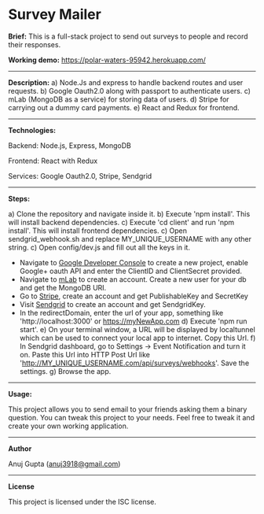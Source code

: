 # Survey Mailer

**Brief:** This is a full-stack project to send out surveys to people and record their responses.

**Working demo:** https://polar-waters-95942.herokuapp.com/

-----------------------------

**Description:**
a) Node.Js and express to handle backend routes and user requests.
b) Google Oauth2.0 along with passport to authenticate users.
c) mLab (MongoDB as a service) for storing data of users.
d) Stripe for carrying out a dummy card payments.
e) React and Redux for frontend.

-----------------------------

**Technologies:**

Backend: Node.js, Express, MongoDB

Frontend: React with Redux

Services: Google Oauth2.0, Stripe, Sendgrid

-----------------------------

**Steps:**

a) Clone the repository and navigate inside it.
b) Execute 'npm install'. This will install backend dependencies.
c) Execute 'cd client' and run 'npm install'. This will install frontend dependencies.
c) Open sendgrid_webhook.sh and replace MY_UNIQUE_USERNAME with any other string.
c) Open config/dev.js and fill out all the keys in it.
  - Navigate to [Google Developer Console](https://console.developers.google.com/) to create a new project, enable Google+ oauth API and enter the ClientID and ClientSecret provided.
  - Navigate to [mLab](https://mlab.com/) to create an account. Create a new user for your db and get the MongoDB URI.
  - Go to [Stripe](https://stripe.com/), create an account and get PublishableKey and SecretKey
  - Visit [Sendgrid](https://sendgrid.com/) to create an account and get SendgridKey. 
  - In the redirectDomain, enter the url of your app, something like 'http://localhost:3000' or https://myNewApp.com
d) Execute 'npm run start'.
e) On your terminal window, a URL will be displayed by localtunnel which can be used to connect your local app to internet. Copy this Url.
f) In Sendgrid dashboard, go to Settings -> Event Notification and turn it on. Paste this Url into HTTP Post Url like 'http://MY_UNIQUE_USERNAME.com/api/surveys/webhooks'. Save the settings.
g) Browse the app.

-----------------------------

**Usage:**

This project allows you to send email to your friends asking them a binary question. You can tweak this project to your needs. Feel free to tweak it and create your own working application.

-----------------------------

**Author**

Anuj Gupta (anuj3918@gmail.com)

-----------------------------

**License**

This project is licensed under the ISC license.